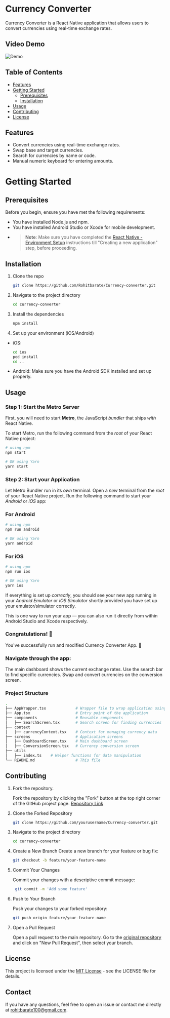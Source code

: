 # Currency Converter

Currency Converter is a React Native application that allows users to convert currencies using real-time exchange rates. 

## Video Demo

![Demo](https://drive.google.com/file/d/1FVjwEiyKNb-eay3CtJnhBsr-BSmOpLyv/preview)

## Table of Contents

- [Features](#features)
- [Getting Started](#getting-started)
  - [Prerequisites](#prerequisites)
  - [Installation](#installation)
- [Usage](#usage)
- [Contributing](#contributing)
- [License](#license)

## Features

- Convert currencies using real-time exchange rates.
- Swap base and target currencies.
- Search for currencies by name or code.
- Manual numeric keyboard for entering amounts.

# Getting Started

## Prerequisites

Before you begin, ensure you have met the following requirements:

- You have installed Node.js and npm.
- You have installed Android Studio or Xcode for mobile development.
- >**Note**: Make sure you have completed the [React Native - Environment Setup](https://reactnative.dev/docs/environment-setup) instructions till "Creating a new application" step, before proceeding.

## Installation

1. Clone the repo

   ```bash
   git clone https://github.com/Rohitbarate/Currency-converter.git
   
2. Navigate to the project directory

   ```bash
   cd currency-converter
   
3. Install the dependencies

   ```bash
   npm install
   
4. Set up your environment (iOS/Android)
- iOS:
    ```bash
   cd ios
   pod install
   cd ..
 - Android:
     Make sure you have the Android SDK installed and set up properly.

## Usage

### Step 1: Start the Metro Server

First, you will need to start **Metro**, the JavaScript _bundler_ that ships _with_ React Native.

To start Metro, run the following command from the _root_ of your React Native project:

```bash
# using npm
npm start

# OR using Yarn
yarn start
```

### Step 2: Start your Application

Let Metro Bundler run in its _own_ terminal. Open a _new_ terminal from the _root_ of your React Native project. Run the following command to start your _Android_ or _iOS_ app:

### For Android

```bash
# using npm
npm run android

# OR using Yarn
yarn android
```

### For iOS

```bash
# using npm
npm run ios

# OR using Yarn
yarn ios
```

If everything is set up _correctly_, you should see your new app running in your _Android Emulator_ or _iOS Simulator_ shortly provided you have set up your emulator/simulator correctly.

This is one way to run your app — you can also run it directly from within Android Studio and Xcode respectively.


### Congratulations! :tada:

You've successfully run and modified Currency Converter App. :partying_face:

### Navigate through the app:

The main dashboard shows the current exchange rates.
Use the search bar to find specific currencies.
Swap and convert currencies on the conversion screen.

### Project Structure

```bash
.
├── AppWrapper.tsx             # Wrapper file to wrap application using context provider
├── App.tsx                    # Entry point of the application
├── components                 # Reusable components
│   ├── SearchScreen.tsx       # Search screen for finding currencies
├── context
│   ├── currencyContext.tsx    # Context for managing currency data
├── screens                    # Application screens
│   ├── DashboardScreen.tsx    # Main dashboard screen
│   ├── ConversionScreen.tsx   # Currency conversion screen
├── utils
│   ├── index.ts    # Helper functions for data manipulation
└── README.md                  # This file

```

## Contributing

1. Fork the repository.

   Fork the repository by clicking the "Fork" button at the top right corner of the GitHub project page.
   [Repository Link](https://github.com/Rohitbarate/Currency-converter.git)
   
   
3. Clone the Forked Repository

   ```bash
   git clone https://github.com/yourusername/Currency-converter.git
   ```

4. Navigate to the project directory

   ```bash
   cd currency-converter
   ```

3. Create a New Branch
   Create a new branch for your feature or bug fix:

   ```bash
   git checkout -b feature/your-feature-name
   ```

4. Commit Your Changes

   Commit your changes with a descriptive commit message:

   ```bash
    git commit -m 'Add some feature'
   ```
   

5. Push to Your Branch

   Push your changes to your forked repository:
   ```bash
   git push origin feature/your-feature-name
   ```
   

6. Open a Pull Request

   Open a pull request to the main repository. Go to the [original repository](https://github.com/Rohitbarate/Currency-converter.git) and click on "New Pull Request",      then select your branch.


## License
   This project is licensed under the [MIT License](https://github.com/Rohitbarate/Currency-converter/blob/main/LICENCE) - see the LICENSE file for details.

## Contact
If you have any questions, feel free to open an issue or contact me directly at rohitbarate100@gmail.com.
